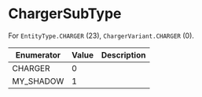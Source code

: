 # ChargerSubType

For `EntityType.CHARGER` (23), `ChargerVariant.CHARGER` (0). 

| Enumerator | Value | Description |
| - | - | - |
| CHARGER | 0 |  |
| MY_SHADOW | 1 |  |
